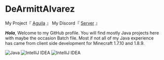# DeArmittAlvarez
My Project『 [Aguila](https://github.com/Aguila-Network) 』
My Discord『 [Server](https://discord.gg/xqUfAG55VM) 』

***Hola***, Welcome to my GitHub profile. You will find mostly Java projects here with maybe the occasion Batch file. Most if not all of my Java experience has came from client side development for Minecraft 1.7.10 and 1.8.9.

  <img alt="Java" src="https://img.shields.io/badge/java-000000.svg?style=for-the-badge&logo=java&logoColor=fcb03a"/> <img alt="IntelliJ IDEA" src="https://img.shields.io/badge/IntelliJIDEA-000000.svg?style=for-the-badge&logo=intellij-idea&logoColor=d11e80"/> <img alt="IntelliJ IDEA" src="https://img.shields.io/badge/Maven-000000.svg?style=for-the-badge&logo=apache-maven&logoColor=146ab0"/>
</p>
